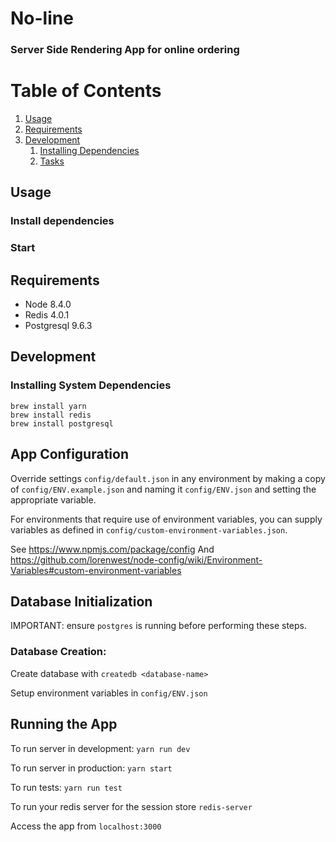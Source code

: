 # No-line
### Server Side Rendering App for online ordering

# Table of Contents

1. [Usage](#Usage)
1. [Requirements](#requirements)
1. [Development](#development)
    1. [Installing Dependencies](#installing-dependencies)
    1. [Tasks](#tasks)

## Usage

### Install dependencies
### Start

## Requirements

- Node 8.4.0
- Redis 4.0.1
- Postgresql 9.6.3

## Development

### Installing System Dependencies

```
brew install yarn
brew install redis
brew install postgresql
```

## App Configuration

Override settings `config/default.json` in any environment by making a copy of `config/ENV.example.json` and naming it `config/ENV.json` and setting the appropriate variable.

For environments that require use of environment variables, you can supply variables as defined in `config/custom-environment-variables.json`.

See https://www.npmjs.com/package/config
And https://github.com/lorenwest/node-config/wiki/Environment-Variables#custom-environment-variables

## Database Initialization

IMPORTANT: ensure `postgres` is running before performing these steps.

### Database Creation:

Create database with `createdb <database-name>` 

Setup environment variables in `config/ENV.json`

## Running the App

To run server in development: `yarn run dev`

To run server in production: `yarn start`

To run tests: `yarn run test`

To run your redis server for the session store `redis-server`

Access the app from `localhost:3000`